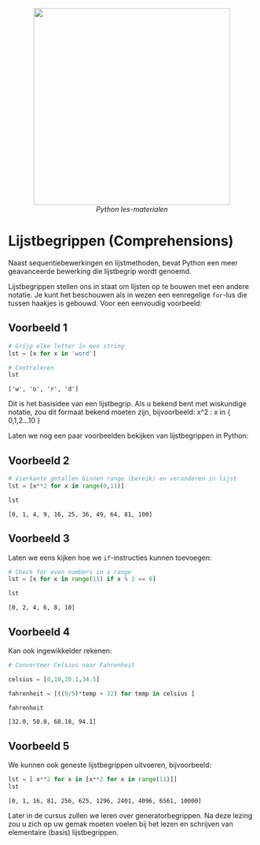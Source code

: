 <center>
    <img src='https://intecbrussel.be/img/logo3.png' width='400px' height='auto'/>
    <br/>
    <em>Python les-materialen</em>
</center>

# Lijstbegrippen (Comprehensions)

Naast sequentiebewerkingen en lijstmethoden, bevat Python een meer geavanceerde bewerking die lijstbegrip wordt genoemd.

Lijstbegrippen stellen ons in staat om lijsten op te bouwen met een andere notatie. Je kunt het beschouwen als in wezen een eenregelige <code>for</code>-lus die tussen haakjes is gebouwd. 
Voor een eenvoudig voorbeeld:

## Voorbeeld 1


```python
# Grijp elke letter in een string
lst = [x for x in 'word']
```


```python
# Controleren
lst
```




    ['w', 'o', 'r', 'd']



Dit is het basisidee van een lijstbegrip. Als u bekend bent met wiskundige notatie, zou dit formaat bekend moeten zijn, bijvoorbeeld: x^2 : x in { 0,1,2...10 }

Laten we nog een paar voorbeelden bekijken van lijstbegrippen in Python:

## Voorbeeld 2


```python
# Vierkante getallen binnen range (bereik) en veranderen in lijst
lst = [x**2 for x in range(0,11)]
```


```python
lst
```




    [0, 1, 4, 9, 16, 25, 36, 49, 64, 81, 100]



## Voorbeeld 3
Laten we eens kijken hoe we <code>if</code>-instructies kunnen toevoegen:


```python
# Check for even numbers in a range
lst = [x for x in range(11) if x % 2 == 0]
```


```python
lst
```




    [0, 2, 4, 6, 8, 10]



## Voorbeeld 4
Kan ook ingewikkelder rekenen:


```python
# Converteer Celsius naar Fahrenheit

celsius = [0,10,20.1,34.5]

fahrenheit = [((9/5)*temp + 32) for temp in celsius ]

fahrenheit
```




    [32.0, 50.0, 68.18, 94.1]



## Voorbeeld 5
We kunnen ook geneste lijstbegrippen uitvoeren, bijvoorbeeld:


```python
lst = [ x**2 for x in [x**2 for x in range(11)]]
lst
```




    [0, 1, 16, 81, 256, 625, 1296, 2401, 4096, 6561, 10000]



Later in de cursus zullen we leren over generatorbegrippen. Na deze lezing zou u zich op uw gemak moeten voelen bij het lezen en schrijven van elementaire (basis) lijstbegrippen.
